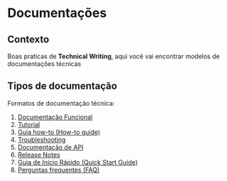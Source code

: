# Documentações

## Contexto 
Boas praticas de **Technical Writing**, aqui você vai encontrar modelos de documentações técnicas 

## Tipos de documentação 
Formatos de documentação técnica:

1. [Documentação Funcional](https://github.com/GabrielValim/Documentacao/blob/main/documenta%C3%A7%C3%A3o-funcional.md)
2. [Tutorial](https://github.com/GabrielValim/Documentacao/blob/main/tutorial.md)
3. [Guia how-to (How-to guide)](https://github.com/GabrielValim/Documentacao/blob/main/guia-how-to.md)
5. [Troubleshooting](https://github.com/GabrielValim/Documentacao/blob/main/troubleshooting.md)
6. [Documentação de API](https://github.com/GabrielValim/Documentacao/blob/main/documenta%C3%A7%C3%A3o-api.md)
7. [Release Notes](https://github.com/GabrielValim/Documentacao/blob/main/release-notes.md)
8. [Guia de Início Rápido (Quick Start Guide)](https://github.com/marimoreiratw/projeto-alura/blob/main/guia-in%C3%ADcio-r%C3%A1pido.md)
9. [Perguntas frequentes (FAQ)](https://github.com/marimoreiratw/projeto-alura/blob/main/perguntas-frequentes-faq.md)

